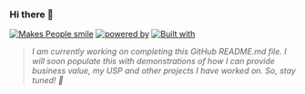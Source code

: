 ### Hi there 👋

<!--
**radroid/radroid** is a ✨ _special_ ✨ repository because its `README.md` (this file) appears on your GitHub profile.

Here are some ideas to get you started:

- 🔭 I’m currently working on ...
- 🌱 I’m currently learning ...
- 👯 I’m looking to collaborate on ...
- 🤔 I’m looking for help with ...
- 💬 Ask me about ...
- 📫 How to reach me: ...
- 😄 Pronouns: ...
- ⚡ Fun fact: ...
-->
[![Makes People smile](https://forthebadge.com/images/badges/makes-people-smile.svg)](https://forthebadge.com)
[![powered by](https://forthebadge.com/images/badges/powered-by-water.svg)](https://forthebadge.com)
[![Built with](https://forthebadge.com/images/badges/built-with-love.svg)](https://forthebadge.com) 

> *I am currently working on completing this GitHub README.md file. I will soon populate this with demonstrations of how I can provide business value, my USP and other projects I have worked on. So, stay tuned! :bookmark:*

